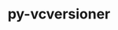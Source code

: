 ---
title: "py-vcversioner"
layout: cache
categories: [package, develop]
meta: {"versions": ["2.16.0.0"], "compilers": ["gcc@=11.1.0", "oneapi@=2023.2.0"], "oss": ["ubuntu20.04"], "platforms": ["linux"], "targets": ["ppc64le", "x86_64", "x86_64_v3"], "stacks": ["e4s", "e4s-oneapi", "e4s-power", "root"], "num_specs": 17, "num_specs_by_stack": {"e4s-power": 2, "root": 17, "e4s-oneapi": 2, "e4s": 2}}
spec_details: [{"hash": "g6xktf5sgvlzl4u7yanetiytt3jkwejf", "compiler": "gcc@=11.1.0", "versions": ["2.16.0.0"], "os": "ubuntu20.04", "platform": "linux", "target": "ppc64le", "variants": ["build_system=python_pip"], "stacks": ["e4s-power", "root"], "size": "-", "tarball": "https://binaries.spack.io/develop/build_cache/linux-ubuntu20.04-ppc64le/gcc-11.1.0/py-vcversioner-2.16.0.0/linux-ubuntu20.04-ppc64le-gcc-11.1.0-py-vcversioner-2.16.0.0-g6xktf5sgvlzl4u7yanetiytt3jkwejf.spack"}, {"hash": "4bzgbxrprsjun6fhfbpajsdmy446fxg4", "compiler": "gcc@=11.1.0", "versions": ["2.16.0.0"], "os": "ubuntu20.04", "platform": "linux", "target": "ppc64le", "variants": ["build_system=python_pip"], "stacks": ["root"], "size": "-", "tarball": "https://binaries.spack.io/develop/build_cache/linux-ubuntu20.04-ppc64le/gcc-11.1.0/py-vcversioner-2.16.0.0/linux-ubuntu20.04-ppc64le-gcc-11.1.0-py-vcversioner-2.16.0.0-4bzgbxrprsjun6fhfbpajsdmy446fxg4.spack"}, {"hash": "i4m4ihoqgh4g54k5mdjnob5bky6dwooi", "compiler": "gcc@=11.1.0", "versions": ["2.16.0.0"], "os": "ubuntu20.04", "platform": "linux", "target": "ppc64le", "variants": ["build_system=python_pip"], "stacks": ["root"], "size": "-", "tarball": "https://binaries.spack.io/develop/build_cache/linux-ubuntu20.04-ppc64le/gcc-11.1.0/py-vcversioner-2.16.0.0/linux-ubuntu20.04-ppc64le-gcc-11.1.0-py-vcversioner-2.16.0.0-i4m4ihoqgh4g54k5mdjnob5bky6dwooi.spack"}, {"hash": "7u6osr6llsc2tfhv2pjd4a6mxknrncqm", "compiler": "gcc@=11.1.0", "versions": ["2.16.0.0"], "os": "ubuntu20.04", "platform": "linux", "target": "ppc64le", "variants": ["build_system=python_pip"], "stacks": ["root"], "size": "-", "tarball": "https://binaries.spack.io/develop/build_cache/linux-ubuntu20.04-ppc64le/gcc-11.1.0/py-vcversioner-2.16.0.0/linux-ubuntu20.04-ppc64le-gcc-11.1.0-py-vcversioner-2.16.0.0-7u6osr6llsc2tfhv2pjd4a6mxknrncqm.spack"}, {"hash": "ribxipa6mxoldlhc5yvn63tiveg335q3", "compiler": "gcc@=11.1.0", "versions": ["2.16.0.0"], "os": "ubuntu20.04", "platform": "linux", "target": "ppc64le", "variants": ["build_system=python_pip"], "stacks": ["root"], "size": "-", "tarball": "https://binaries.spack.io/develop/build_cache/linux-ubuntu20.04-ppc64le/gcc-11.1.0/py-vcversioner-2.16.0.0/linux-ubuntu20.04-ppc64le-gcc-11.1.0-py-vcversioner-2.16.0.0-ribxipa6mxoldlhc5yvn63tiveg335q3.spack"}, {"hash": "qkf6v72emygqjam2ip4mnyz46hyurlnt", "compiler": "gcc@=11.1.0", "versions": ["2.16.0.0"], "os": "ubuntu20.04", "platform": "linux", "target": "ppc64le", "variants": ["build_system=python_pip"], "stacks": ["root"], "size": "-", "tarball": "https://binaries.spack.io/develop/build_cache/linux-ubuntu20.04-ppc64le/gcc-11.1.0/py-vcversioner-2.16.0.0/linux-ubuntu20.04-ppc64le-gcc-11.1.0-py-vcversioner-2.16.0.0-qkf6v72emygqjam2ip4mnyz46hyurlnt.spack"}, {"hash": "mgkd5fwjxlo7udxrgsluzp4ngwc6qxo2", "compiler": "gcc@=11.1.0", "versions": ["2.16.0.0"], "os": "ubuntu20.04", "platform": "linux", "target": "ppc64le", "variants": ["build_system=python_pip"], "stacks": ["root"], "size": "-", "tarball": "https://binaries.spack.io/develop/build_cache/linux-ubuntu20.04-ppc64le/gcc-11.1.0/py-vcversioner-2.16.0.0/linux-ubuntu20.04-ppc64le-gcc-11.1.0-py-vcversioner-2.16.0.0-mgkd5fwjxlo7udxrgsluzp4ngwc6qxo2.spack"}, {"hash": "zh4fwb54ghydeekddzs4pp4g4bnrt442", "compiler": "gcc@=11.1.0", "versions": ["2.16.0.0"], "os": "ubuntu20.04", "platform": "linux", "target": "ppc64le", "variants": ["build_system=python_pip"], "stacks": ["e4s-power", "root"], "size": "-", "tarball": "https://binaries.spack.io/develop/build_cache/linux-ubuntu20.04-ppc64le/gcc-11.1.0/py-vcversioner-2.16.0.0/linux-ubuntu20.04-ppc64le-gcc-11.1.0-py-vcversioner-2.16.0.0-zh4fwb54ghydeekddzs4pp4g4bnrt442.spack"}, {"hash": "twkwxinnv6nf4ua2qekccx4k3yld67bc", "compiler": "oneapi@=2023.2.0", "versions": ["2.16.0.0"], "os": "ubuntu20.04", "platform": "linux", "target": "x86_64", "variants": ["build_system=python_pip"], "stacks": ["root", "e4s-oneapi"], "size": "-", "tarball": "https://binaries.spack.io/develop/build_cache/linux-ubuntu20.04-x86_64/oneapi-2023.2.0/py-vcversioner-2.16.0.0/linux-ubuntu20.04-x86_64-oneapi-2023.2.0-py-vcversioner-2.16.0.0-twkwxinnv6nf4ua2qekccx4k3yld67bc.spack"}, {"hash": "fsis7lchceoqyq36lyuxzesxjsxf4yq6", "compiler": "oneapi@=2023.2.0", "versions": ["2.16.0.0"], "os": "ubuntu20.04", "platform": "linux", "target": "x86_64", "variants": ["build_system=python_pip"], "stacks": ["root", "e4s-oneapi"], "size": "-", "tarball": "https://binaries.spack.io/develop/build_cache/linux-ubuntu20.04-x86_64/oneapi-2023.2.0/py-vcversioner-2.16.0.0/linux-ubuntu20.04-x86_64-oneapi-2023.2.0-py-vcversioner-2.16.0.0-fsis7lchceoqyq36lyuxzesxjsxf4yq6.spack"}, {"hash": "orgv2nkmo2ggf2eztapcttea67f7mtip", "compiler": "gcc@=11.1.0", "versions": ["2.16.0.0"], "os": "ubuntu20.04", "platform": "linux", "target": "x86_64_v3", "variants": ["build_system=python_pip"], "stacks": ["root"], "size": "-", "tarball": "https://binaries.spack.io/develop/build_cache/linux-ubuntu20.04-x86_64_v3/gcc-11.1.0/py-vcversioner-2.16.0.0/linux-ubuntu20.04-x86_64_v3-gcc-11.1.0-py-vcversioner-2.16.0.0-orgv2nkmo2ggf2eztapcttea67f7mtip.spack"}, {"hash": "inzicf2yc3gdqrnhep2mkgn2hpieoydr", "compiler": "gcc@=11.1.0", "versions": ["2.16.0.0"], "os": "ubuntu20.04", "platform": "linux", "target": "x86_64_v3", "variants": ["build_system=python_pip"], "stacks": ["root", "e4s"], "size": "-", "tarball": "https://binaries.spack.io/develop/build_cache/linux-ubuntu20.04-x86_64_v3/gcc-11.1.0/py-vcversioner-2.16.0.0/linux-ubuntu20.04-x86_64_v3-gcc-11.1.0-py-vcversioner-2.16.0.0-inzicf2yc3gdqrnhep2mkgn2hpieoydr.spack"}, {"hash": "2vrctcndkgij72m472mm5iy73mnst2v2", "compiler": "gcc@=11.1.0", "versions": ["2.16.0.0"], "os": "ubuntu20.04", "platform": "linux", "target": "x86_64_v3", "variants": ["build_system=python_pip"], "stacks": ["root", "e4s"], "size": "-", "tarball": "https://binaries.spack.io/develop/build_cache/linux-ubuntu20.04-x86_64_v3/gcc-11.1.0/py-vcversioner-2.16.0.0/linux-ubuntu20.04-x86_64_v3-gcc-11.1.0-py-vcversioner-2.16.0.0-2vrctcndkgij72m472mm5iy73mnst2v2.spack"}, {"hash": "wl23miznt7e7nltglrlgpktirh5bhtfz", "compiler": "gcc@=11.1.0", "versions": ["2.16.0.0"], "os": "ubuntu20.04", "platform": "linux", "target": "x86_64_v3", "variants": ["build_system=python_pip"], "stacks": ["root"], "size": "-", "tarball": "https://binaries.spack.io/develop/build_cache/linux-ubuntu20.04-x86_64_v3/gcc-11.1.0/py-vcversioner-2.16.0.0/linux-ubuntu20.04-x86_64_v3-gcc-11.1.0-py-vcversioner-2.16.0.0-wl23miznt7e7nltglrlgpktirh5bhtfz.spack"}, {"hash": "icd4vujwaojrl5fvinbf5cijwfn34yzi", "compiler": "gcc@=11.1.0", "versions": ["2.16.0.0"], "os": "ubuntu20.04", "platform": "linux", "target": "x86_64_v3", "variants": ["build_system=python_pip"], "stacks": ["root"], "size": "-", "tarball": "https://binaries.spack.io/develop/build_cache/linux-ubuntu20.04-x86_64_v3/gcc-11.1.0/py-vcversioner-2.16.0.0/linux-ubuntu20.04-x86_64_v3-gcc-11.1.0-py-vcversioner-2.16.0.0-icd4vujwaojrl5fvinbf5cijwfn34yzi.spack"}, {"hash": "73meiipbqafkqfq2bpaguntiinoageod", "compiler": "gcc@=11.1.0", "versions": ["2.16.0.0"], "os": "ubuntu20.04", "platform": "linux", "target": "x86_64_v3", "variants": ["build_system=python_pip"], "stacks": ["root"], "size": "-", "tarball": "https://binaries.spack.io/develop/build_cache/linux-ubuntu20.04-x86_64_v3/gcc-11.1.0/py-vcversioner-2.16.0.0/linux-ubuntu20.04-x86_64_v3-gcc-11.1.0-py-vcversioner-2.16.0.0-73meiipbqafkqfq2bpaguntiinoageod.spack"}, {"hash": "y2i6xn2yllfn4bsxeun5oz7ulj4fflrb", "compiler": "gcc@=11.1.0", "versions": ["2.16.0.0"], "os": "ubuntu20.04", "platform": "linux", "target": "x86_64_v3", "variants": ["build_system=python_pip"], "stacks": ["root"], "size": "-", "tarball": "https://binaries.spack.io/develop/build_cache/linux-ubuntu20.04-x86_64_v3/gcc-11.1.0/py-vcversioner-2.16.0.0/linux-ubuntu20.04-x86_64_v3-gcc-11.1.0-py-vcversioner-2.16.0.0-y2i6xn2yllfn4bsxeun5oz7ulj4fflrb.spack"}]
---